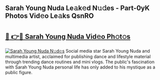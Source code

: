 ## Sarah Young Nuda Le𝚊k𝚎d N𝚞𝚍es - Part-0yK Photos Vid𝚎o Le𝚊ks QsnRO

# <h2><a href="http://fbee6u.evod.top/?m=Sarah+Young+Nuda">🔗 👉🔴 Sarah Young Nuda Vid𝚎o Ph𝚘t𝚘s</a></h2>

[![Sarah Young Nuda N𝚞d𝚎s](https://i.imgur.com/8V9OHl7.gif)](http://fbee6u.evod.top/?m=Sarah+Young+Nuda)
Social media star Sarah Young Nuda and multimedia artist, acclaimed for publishing dance and lifestyle material through trending dance routines and mini vlogs. The public's fascination with Sarah Young Nuda personal life has only added to his mystique as a public figure. 
